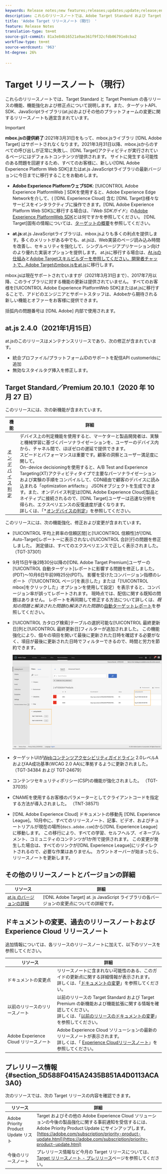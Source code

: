 ```yaml
---
keywords: Release notes;new features;releases;updates;update;release;enhancement;enhancements;fixes;bug fixes;updates
description: これらのリリースノートでは、Adobe Target Standard および Target Premium の各リリースの機能、機能強化、修正および既知の問題について説明します。
title: 'Adobe Target リリースノート（現行） '
feature: Release Notes
translation-type: tm+mt
source-git-commit: 81a3e84b16521a9ae361f9f32cfdb06791e8cba2
workflow-type: tm+mt
source-wordcount: '963'
ht-degree: 26%

---
```



# Target リリースノート（現行）

これらのリリースノートでは、Target Standard と Target Premium の各リリースの機能、機能強化および修正点について説明します。また、ターゲットAPI、SDK、JavaScriptライブラリ(at.js)およびその他のプラットフォームの変更に関するリリースノートも適宜含まれています。

>[!IMPORTANT]
>
>**mbox.jsの提供終了**:2021年3月31日をもって、mbox.jsライブラリ [!DNL Adobe Target] はサポートされなくなります。2021年3月31日以降、mbox.jsからのすべての呼び出しが正常に失敗し、[!DNL Target]アクティビティが実行されているページにはデフォルトコンテンツが提供されます。 サイトに発生する可能性のある問題を回避するため、すべてのお客様に、新しい[!DNL Adobe Experience Platform Web SDK]またはat.js JavaScriptライブラリの最新バージョンに今日までに移行することをお勧めします。
>
>* **Adobe Experience PlatformウェブSDK**: [!UICONTROL Adobe Experience PlatformWeb ] SDKを使用すると、Adobe Experience Edge Networkを介して、( [!DNL Experience Cloud] 含む [!DNL Target])様々なサービスをインタラクティブに操作できます。[!DNL Adobe Experience Platform Web SDK]に移行する場合は、『*Web SDKガイド*』の[Adobe Experience PlatformWeb SDK](https://experienceleague.adobe.com/docs/experience-platform/edge/home.html)とは何ですかを参照してください。 [!DNL Target]固有の情報については、[ターゲットの概要](https://experienceleague.adobe.com/docs/experience-platform/edge/personalization/adobe-target/target-overview.html)を参照してください。
   >
   >
* **at.js**:at.js JavaScriptライブラリは、mbox.jsよりも多くの利点を提供します。多くのメリットがある中でも、at.jsは、Web実装のページ読み込み時間を改善し、セキュリティを強化して、シングルページアプリケーション向けのより優れた実装オプションを提供します。 at.jsに移行する場合は、[At.jsの仕組み](/help/c-implementing-target/c-implementing-target-for-client-side-web/c-how-atjs-works/how-atjs-works.md)と[Adobe Targetスキルビルダーを参照してください。開発者チャットで、Adobe Targetのmbox.jsをat.js](https://seminars.adobeconnect.com/ptdo6mfo6qn6/?proto=true)に移行します。
>
>
mbox.jsは現在サポートされていますが（2021年3月31日まで）、2017年7月以降、このライブラリに対する機能の更新は提供されていません。 すべてのお客様を[!UICONTROL Adobe Experience PlatformWeb SDK]またはat.jsに移行することで、アドビのエンジニアとサポートスタッフは、Adobeから期待される新しい機能とオファーをお客様に提供できます。

括弧内の問題番号は [!DNL Adobe] 内部で使用されます。

## at.js 2.4.0（2021年1月15日）

at.jsのこのリリースはメンテナンスリリースであり、次の修正が含まれています。

* 統合プロファイル/プラットフォームIDのサポートを配信API customerIdsに追加
* 無効なスタイルタグ挿入を修正します。

## Target Standard／Premium 20.10.1（2020 年 10 月 27 日）

このリリースには、次の新機能が含まれています。

| 機能 | 詳細 |
| --- | --- |
| [オンデバイス判定](https://adobetarget-sdks.gitbook.io/docs/on-device-decisioning/introduction-to-on-device-decisioning) | デバイス上の判定機能を使用すると、マーケターと製品開発者は、実験と機械学習に基づくパーソナライゼーションを、ユーザーのデバイス内から、チャネル間で、ほぼゼロの遅延で提供できます。<br>スピードとパフォーマンスは重要です。顧客の洞察とユーザー満足度に関して。<br>On-device decisioningを使用すると、A/B Test and Experience Targeting(XT)アクティビティタイプで主要なパーソナライゼーションおよび実験の手順をコンパイルして、CDN経由で顧客のデバイスに読み込まれる「optimization artifacts:」 JSONオブジェクトを生成できます。また、オンデバイス判定は[!DNL Adobe Experience Cloud]製品とネイティブに接続されるので、[!DNL Target]ユーザーは迅速な分析を得られ、エクスペリエンスの反復速度が速くなります。<br>詳しくは、「*[オンデバイスの判定](/help/c-implementing-target/c-api-and-sdk-overview/on-device-decisioning.md)」を参照してください。 |

このリリースには、次の機能強化、修正および変更が含まれています。

* [!UICONTROL 平均上昇率の信頼区間]と[!UICONTROL 信頼性]が[!DNL Auto-Target]レポートーに表示されない[!UICONTROL 合計]行の問題を修正しました。 測定値は、すべてのエクスペリエンスで正しく表示されました。 （TGT-37301）
* 9月15日午後2時30分以降の[!DNL Adobe Target Premium]ユーザーの[!UICONTROL 自動ターゲット]レポートに影響する問題を修正しました。(PDT)～10月6日午前9時25分(PDT)。 影響を受けたコンバージョン指標のレポート（「[!UICONTROL ページ]を表示した」または「[!UICONTROL mbox]をクリックした」オプションを使用して設定）を表示すると、コンバージョン率が誤ってレポートされます。 現時点では、配信に関する既知の問題はありません。 レポートを再同期して修正する方法について詳しくは、*既知の問題と解決された問題*&#x200B;の&#x200B;*解決された問題*&#x200B;の[自動ターゲットレポート](/help/r-release-notes/known-issues-resolved-issues.md#at-metrics)を参照してください。
* [!UICONTROL カタログ検索]テーブルの選択可能な[!UICONTROL 最終更新日]列と[!UICONTROL 最終更新日]フィルターが追加されました。 この機能強化により、個々の項目を開いて最後に更新された日時を確認する必要がなく、項目が最後に更新された日時でフィルターできるので、時間と労力を節約できます。

   ![列とフィルターの図での最終更新](/help/r-release-notes/assets/column-and-filter.png)

* ターゲットUIが[Webコンテンツアクセシビリティガイドライン](https://www.w3.org/WAI/standards-guidelines/wcag/) 2.0レベルAおよびAA成功基準(WCAG 2.0 AA)に準拠するように更新されました。 （TGT-34384 および TGT-24679）
* コンテンツセキュリティポリシー(CSP)の機能が強化されました。 （TGT-37035）
* CNAMEを使用するお客様のパラメーターとしてクライアントコードを指定する方法が導入されました。 （TNT-38571）
* [!DNL Adobe Experience Cloud] ドキュメントの移動先 [!DNL Experience League]。10月中に、すべてのリリースノート、記事、ビデオ、およびチュートリアルが現在の場所(`docs.adobe.com`)から[!DNL Experience League]に移動します。 この移行により、すべての学習、セルフヘルプ、イネーブルメント、コミュニティのコンテンツが1か所で提供されます。 この変更が発生した場合は、すべてのリンクが[!DNL Experience League]にリダイレクトされるので、必要な作業はありません。 カウントオーバーが始まったら、リリースノートを更新します。

## その他のリリースノートとバージョンの詳細

| リソース | 詳細 |
|--- |--- |
| [at.js のバージョンの詳細](/help/c-implementing-target/c-implementing-target-for-client-side-web/target-atjs-versions.md) | [!DNL Adobe Target] at. js JavaScript ライブラリの各バージョンの変更点についての詳細です。 |

## ドキュメントの変更、過去のリリースノートおよび Experience Cloud リリースノート

追加情報については、各リリースのリリースノートに加えて、以下のリソースを参照してください。

| リソース | 詳細 |
|--- |--- |
| ドキュメントの変更点 | リリースノートに含まれない可能性のある、このガイドの更新点に関する詳細情報が表示されます。<br>詳しくは、「[ドキュメントの変更](/help/r-release-notes/doc-change.md#reference_366123CF00994BACBBF9BBDF2C4D840C)」を参照してください。 |
| 以前のリリースのリリースノート | 以前のリリースの Target Standard および Target Premium の新機能および機能拡張に関する情報を確認してください。<br>詳しくは、「[以前のリリースのドキュメントの変更](/help/r-release-notes/release-notes-for-previous-releases.md)」を参照してください。 |
| Adobe Experience Cloud リリースノート | Adobe Experience Cloud ソリューションの最新のリリースノートが表示されます。<br>詳しくは、「 [Experience Cloudリリースノート](https://experienceleague.adobe.com/docs/release-notes/experience-cloud/current.html)」を参照してください。 |

## プレリリース情報 {#section_5D588F0415A2435B851A4D0113ACA3A0}

次のリソースでは、次の Target リリースの内容を確認できます。

| リソース | 詳細 |
|--- |--- |
| Adobe Priority Product Update リスト | Target およびその他の Adobe Experience Cloud ソリューションの今後の製品強化に関する事前通知を受信するには、Adobe Priority Product Update にサインアップします。<br>[https://adobe.com/subscription/priority-product-update.html](https://adobe.com/subscription/priority-product-update.html) |
| 今後のリリースノート | プレリリース情報など今月の Target リリースについては、[Target リリースノート - プレリリース](/help/r-release-notes/target-release-notes.md)ページを参照してください。 |
